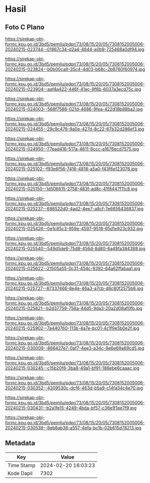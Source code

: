 # Hasil

## Foto C Plano

https://sirekap-obj-formc.kpu.go.id/3bd5/pemilu/pdpr/73/08/15/20/05/7308152005006-20240215-023744--01867c34-d2a4-4844-a0b9-725468a0df94.jpg

https://sirekap-obj-formc.kpu.go.id/3bd5/pemilu/pdpr/73/08/15/20/05/7308152005006-20240215-023824--b0b00ca9-35c4-4d03-b68c-2b8760f60974.jpg

https://sirekap-obj-formc.kpu.go.id/3bd5/pemilu/pdpr/73/08/15/20/05/7308152005006-20240215-023904--aaf4a422-446f-41ec-9f6b-6037a3ecd75c.jpg

https://sirekap-obj-formc.kpu.go.id/3bd5/pemilu/pdpr/73/08/15/20/05/7308152005006-20240215-024003--568f7586-021d-4686-9fea-422d18b88ba2.jpg

https://sirekap-obj-formc.kpu.go.id/3bd5/pemilu/pdpr/73/08/15/20/05/7308152005006-20240215-024455--29c9c476-9a0e-427d-8c22-67b32d286ef3.jpg

https://sirekap-obj-formc.kpu.go.id/3bd5/pemilu/pdpr/73/08/15/20/05/7308152005006-20240215-024950--77ead416-517a-4611-8ccc-a1676ecd7575.jpg

https://sirekap-obj-formc.kpu.go.id/3bd5/pemilu/pdpr/73/08/15/20/05/7308152005006-20240215-025102--f93e6f56-7416-4818-a5a0-f43f6e123076.jpg

https://sirekap-obj-formc.kpu.go.id/3bd5/pemilu/pdpr/73/08/15/20/05/7308152005006-20240215-025150--1d506615-2758-483f-ad8c-41f8447f11c8.jpg

https://sirekap-obj-formc.kpu.go.id/3bd5/pemilu/pdpr/73/08/15/20/05/7308152005006-20240215-025237--686522d0-4ad2-4ee7-a8cf-7e6656436837.jpg

https://sirekap-obj-formc.kpu.go.id/3bd5/pemilu/pdpr/73/08/15/20/05/7308152005006-20240215-025426--0e1c85c3-959e-4597-9518-65d1e923c932.jpg

https://sirekap-obj-formc.kpu.go.id/3bd5/pemilu/pdpr/73/08/15/20/05/7308152005006-20240215-025540--549d5de6-75d8-456d-8d80-6a48fa384388.jpg

https://sirekap-obj-formc.kpu.go.id/3bd5/pemilu/pdpr/73/08/15/20/05/7308152005006-20240215-025622--21505a55-0c31-454c-9392-64a62ffabaa1.jpg

https://sirekap-obj-formc.kpu.go.id/3bd5/pemilu/pdpr/73/08/15/20/05/7308152005006-20240215-025727--87337466-8e4e-46a3-a7cb-d6c80f2575b6.jpg

https://sirekap-obj-formc.kpu.go.id/3bd5/pemilu/pdpr/73/08/15/20/05/7308152005006-20240215-025821--b2d37759-756a-44d5-9da3-20a2d08af0fb.jpg

https://sirekap-obj-formc.kpu.go.id/3bd5/pemilu/pdpr/73/08/15/20/05/7308152005006-20240215-025902--7a440760-113b-4a7e-bc01-4c1f9e5b0e2f.jpg

https://sirekap-obj-formc.kpu.go.id/3bd5/pemilu/pdpr/73/08/15/20/05/7308152005006-20240215-030009--866427e7-0af7-4ee3-a34c-9e6e69a69cd5.jpg

https://sirekap-obj-formc.kpu.go.id/3bd5/pemilu/pdpr/73/08/15/20/05/7308152005006-20240215-030245--c15b20f6-3ba8-49a1-bf91-186ebe6caaac.jpg

https://sirekap-obj-formc.kpu.go.id/3bd5/pemilu/pdpr/73/08/15/20/05/7308152005006-20240215-030352--4309530c-dcf6-463d-b5a9-c14fa34c4e70.jpg

https://sirekap-obj-formc.kpu.go.id/3bd5/pemilu/pdpr/73/08/15/20/05/7308152005006-20240215-030431--b2a1fe15-4249-4bda-bf57-c36e1f1ee7f9.jpg

https://sirekap-obj-formc.kpu.go.id/3bd5/pemilu/pdpr/73/08/15/20/05/7308152005006-20240215-030539--8eb8ab38-a557-4efa-bc1b-02b615d78213.jpg


## Metadata

| Key        | Value               |
| ---------- | ------------------- |
| Time Stamp | 2024-02-20 16:03:23 |
| Kode Dapil | 7302                |



